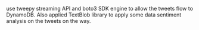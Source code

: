 use tweepy streaming API and boto3 SDK engine to allow the tweets flow to DynamoDB. 
Also applied TextBlob library to apply some data sentiment analysis on the tweets on the way.
